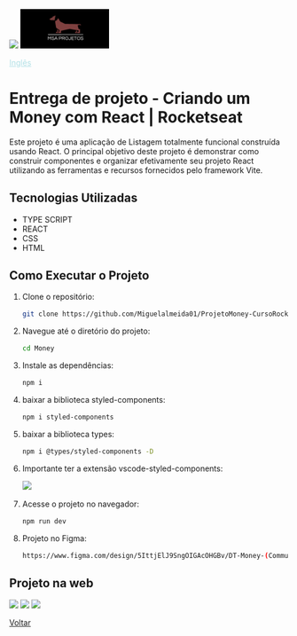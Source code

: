 <img src="img/rocketseat.svg" />

<img src="img/logohulk.png" style="width:9.975rem;text-align: right;"/>


<a href="Readme.md" style="color:#B0E0E6;">Inglês</a> 





# Entrega de projeto - Criando um Money com React | Rocketseat

Este projeto é uma aplicação de Listagem totalmente funcional construída usando React. O principal objetivo deste projeto é demonstrar como construir componentes e organizar efetivamente seu projeto React utilizando as ferramentas e recursos fornecidos pelo framework Vite.

## Tecnologias Utilizadas

- TYPE SCRIPT
- REACT
- CSS
- HTML

## Como Executar o Projeto

1. Clone o repositório:

   ```bash
   git clone https://github.com/Miguelalmeida01/ProjetoMoney-CursoRocketseat.git
   ```

2. Navegue até o diretório do projeto:

   ```bash
   cd Money
   ```

3. Instale as dependências:   

   ```bash
   npm i
   ```

4. baixar a biblioteca styled-components:

   ```bash
   npm i styled-components
   ```

5. baixar a biblioteca types:

   ```bash
   npm i @types/styled-components -D
   ```

6. Importante ter a extensão vscode-styled-components:

   <img src="./img/CapturaEst.png" style="width: 39rem;"/>


7. Acesse o projeto no navegador:
   ```bash
   npm run dev
   ```
8. Projeto no Figma:
   ```bash
   https://www.figma.com/design/5IttjElJ9SngOIGAcOHGBv/DT-Money-(Community)?node-id=42081-343&m=dev
   ```

## Projeto na web
<img src="img/Captura1.png" />  

<img src="img/Captura2.png" />  

<img src="img/Captura3.png" />  

[Voltar](https://github.com/Miguelalmeida01/ProjetoMoney-CursoRocketseat/blob/main/Readme-pt.md#entrega-de-projeto---criando-um-money-com-react--rocketseat)